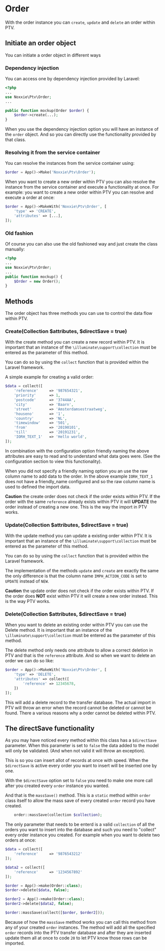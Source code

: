 # Order

With the order instance you can `create`, `update` and `delete` an order within PTV.

## Initiate an order object

You can initiate a order object in different ways

### Dependency injection
You can access one by dependency injection provided by Laravel:

````php
<?php
...
use Noxxie\Ptv\Order;
...

public function mockup(Order $order) {
    $order->create(...);
}
````
When you use the dependency injection option you will have an instance of the `order` object. And so you can directly use the functionality provided by that class.

### Resolving it from the service container
You can resolve the instances from the service container using:
````php
$order = App()->Make('Noxxie\Ptv\Order');
````

When you want to create a new order within PTV you can also resolve the instance from the service container and execute a functionality at once. For example: you want to create a new order within PTV you can resolve and execute a order at once:

````php
$order = App()->MakeWith('Noxxie\Ptv\Order', [
    'type' => 'CREATE',
    'attributes' => [...],
]);
````

### Old fashion
Of course you can also use the old fashioned way and just create the class manually:
````php
<?php
...
use Noxxie\Ptv\Order;
...
public function mockup() {
    $Order = new Order();
}
````

## Methods

The order object has three methods you can use to control the data flow within PTV.

### Create(Collection $attributes, $directSave = true)

With the create method you can create a new record within PTV. It is important that an instance of the `\illuminate\support\collection` must be entered as the parameter of this method.

You can do so by using the `collect` function that is provided within the Laravel framework.

A simple example for creating a valid order:
````php
$data = collect([
    'reference'     => '987654321',
    'priority'      => 1,
    'postcode'      => '3744AA',
    'city'          => 'Baarn',
    'street'        => 'Amsterdamsestraatweg',
    'houseno'       => '1',
    'country'       => 'NL',
    'timewindow'    => '501',
    'from'          => '20190101',
    'till'          => '20191231',
    'IORH_TEXT_1'   => 'Hello world',
]);
````

In combination with the configuration option friendly naming the above attributes are easy to read and to understand what data goes were. (See the configuration section to view this functionality).

When you did not specify a friendly naming option you an use the raw column name to add data to the order. In the above example `IORH_TEXT_1` does not have a friendly_name configured and so the raw column name is used to defined the import data.

**Caution** the create order does not check if the order exists within PTV. If the order with the same `reference` already exists within PTV it will **UPDATE** the order instead of creating a new one. This is the way the import in PTV works.

### Update(Collection $attributes, $directSave = true)

With the update method you can update a existing order within PTV. It is important that an instance of the `\illuminate\support\collection` must be entered as the parameter of this method.

You can do so by using the `collect` function that is provided within the Laravel framework.

The implementation of the methods `update` and `create` are exactly the same the only difference is that the column name `IMPH_ACTION_CODE` is set to `UPDATE` instead of `NEW`.

**Caution** the update order does not check if the order exists within PTV. If the order does **NOT** exist within PTV it will create a new order instead. This is the way PTV works.

### Delete(Collection $attributes, $directSave = true)

When you want to delete an existing order within PTV you can use the Delete method. It is important that an instance of the `\illuminate\support\collection` must be entered as the parameter of this method.

The delete method only needs one attribute to allow a correct deletion in PTV and that is the `reference` attribute. And so when we want to delete an order we can do so like:

````php
$order = App()->MakeWith('Noxxie\Ptv\Order', [
    'type' => 'DELETE',
    'attributes' => collect([
        'reference' => 12345678,
    ])
]);
````
This will add a delete record to the transfer database. The actual import in PTV will throw an error when the record cannot be deleted or cannot be found. There a various reasons why a order cannot be deleted within PTV.

## The directSave functionality
As you may have noticed every method within this class has a `$directSave` parameter. When this parameter is set to `false` the data added to the model will only be validated. (And when not valid it will throw an exception).

This is so you can insert allot of records at once with speed. When the `$directSave` is active every order you want to insert will be inserted one by one.

With the `$directSave` option set to `false` you need to make one more call after you created every `order` instance you wanted.

And that is the `massSave()` method. This is a `static` method within `order` class itself to allow the mass save of every created `order` record you have created.

````php
    order::massSave(collection $collection);
````

The only parameter that needs to be enterd is a valid `collection` of all the orders you want to insert into the database and such you need to "collect" every order instance you created. For example when you want to delete two orders at once:

````php
$data = collect([
    'reference'     => '9876543212'
]);

$data2 = collect([
    'reference'     => '1234567892'
]);

$order = App()->make(Order::class);
$order->delete($data, false);

$order2 = App()->make(Order::class);
$order2->delete($data2, false);

$order::massSave(collect([$order, $order2]));
````

Because of how the `massSave` method works you can call this method from any of your created `order` instances. The method will add all the specified `order` records into the PTV transfer database and after they are inserted update them all at once to code `20` to let PTV know those rows can be imported.
